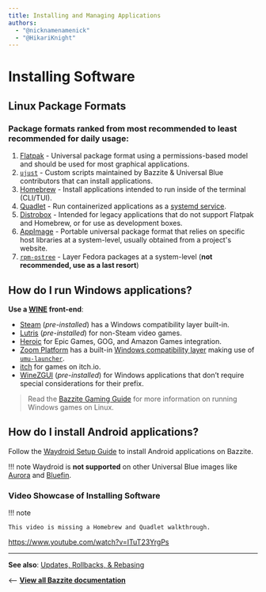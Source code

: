 ```yaml
---
title: Installing and Managing Applications
authors:
  - "@nicknamenamenick"
  - "@HikariKnight"
---
```


<!-- ANCHOR: METADATA -->
<!--{"url_discourse": "https://universal-blue.discourse.group/docs?topic=35", "fetched_at": "2024-09-03 16:43:05.697052+00:00"}-->
<!-- ANCHOR_END: METADATA -->

# Installing Software

## Linux Package Formats

### **Package formats ranked from most recommended to least recommended for daily usage**:

1. [Flatpak](./Flatpak.md) - Universal package format using a permissions-based model and should be used for most graphical applications.
2. [`ujust`](./ujust.md) - Custom scripts maintained by Bazzite & Universal Blue contributors that can install applications.
3. [Homebrew](./Homebrew.md) - Install applications intended to run inside of the terminal (CLI/TUI).
4. [Quadlet](./Quadlet.md) - Run containerized applications as a [systemd service](https://docs.redhat.com/en/documentation/red_hat_enterprise_linux/7/html/system_administrators_guide/chap-managing_services_with_systemd#sect-Managing_Services_with_systemd-Services).
5. [Distrobox](./Distrobox.md) - Intended for legacy applications that do not support Flatpak and Homebrew, or for use as development boxes.
6. [AppImage](./AppImage.md) - Portable universal package format that relies on specific host libraries at a system-level, usually obtained from a project's website.
7. [`rpm-ostree`](./rpm-ostree.md) - Layer Fedora packages at a system-level (**not recommended, use as a last resort**)

## How do I run Windows applications?

**Use a [WINE](https://www.winehq.org/) front-end**:

- [Steam](https://store.steampowered.com/) (_pre-installed_) has a Windows compatibility layer built-in.
- [Lutris](https://lutris.net/about) (_pre-installed_) for non-Steam video games.
- [Heroic](https://heroicgameslauncher.com/) for Epic Games, GOG, and Amazon Games integration.
- [Zoom Platform](https://www.zoom-platform.com/) has a built-in [Windows compatibility layer](https://zoom-platform.sh/) making use of [`umu-launcher`](https://github.com/Open-Wine-Components/umu-launcher).
- [itch](https://flathub.org/apps/io.itch.itch) for games on itch.io.
- [WineZGUI](https://github.com/fastrizwaan/WineZGUI) (_pre-installed_) for Windows applications that don’t require special considerations for their prefix.

>Read the [Bazzite Gaming Guide](https://docs.bazzite.gg/Gaming/) for more information on running Windows games on Linux.

## How do I install Android applications?

Follow the [Waydroid Setup Guide](./Waydroid_Setup_Guide.md) to install Android applications on Bazzite.

!!! note
    Waydroid is **not supported** on other Universal Blue images like [Aurora](https://getaurora.dev/) and [Bluefin](https://projectbluefin.io/).

### Video Showcase of Installing Software

!!! note

    This video is missing a Homebrew and Quadlet walkthrough.

https://www.youtube.com/watch?v=ITuT23YrgPs

<hr>

**See also**: [Updates, Rollbacks, & Rebasing](../Installing_and_Managing_Software/Updates_Rollbacks_and_Rebasing/index.md)

<-- [**View all Bazzite documentation**](../index.md)

